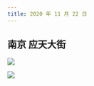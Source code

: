 ```yaml
---
title: 2020 年 11 月 22 日
---
```


## 南京 应天大街

![](http://r.photo.store.qq.com/psc?/V12to3FW3aSvFz/TmEUgtj9EK6.7V8ajmQrELnWTAgRsDeMJjcR70He5sAo139pHtFTQbpm5zcwfRZxYlCHwq3TSqEXtKTr0Ir1rfoHecFewl8a9xDql6dsqbc!/r)

![](http://r.photo.store.qq.com/psc?/V12to3FW3aSvFz/TmEUgtj9EK6.7V8ajmQrEJVuuW4BEFMA*VylniUpGGZs7cDEBQjEAep061Y4GXKUEGpUW9SCym7aZGU426g30AwFsuUAUECiGu5TiweUKbc!/r)
